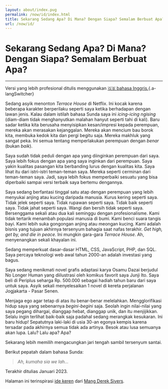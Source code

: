 ```yaml
---
layout: about/index.pug
permalink: /now/id/index.html
title: Sekarang Sedang Apa? Di Mana? Dengan Siapa? Semalam Berbuat Apa?
url: /now/id/
---
```


# Sekarang Sedang Apa? Di Mana? Dengan Siapa? Semalam Berbuat Apa?
-----------------------------------------------------------------

Versi yang lebih profesional ditulis menggunakan [🇬🇧 bahasa Inggris.](/now/){.a-langSwitcher}

Sedang asyik menonton *Terrace House* di Netflix. Ini kocak karena beberapa karakter
berperilaku seperti saya ketika berhadapan dengan lawan jenis. Kalau dalam istilah bahasa
Sunda saya ini *icing-icing ngising* (diam-diam tidak menghanyutkan malahan hanyut seperti tahi di kali).
Baru sadar ketika kita berusaha menyisipkan kesan/impresi kepada perempuan, mereka akan
merasakan kejanggalan. Mereka akan mencium bau borok kita, membuka kedok kita dan pergi begitu saja.
Mereka makhluk yang sangat peka. Ini semua tentang memperlakukan perempuan dengan *benar* (bukan *baik*).

Saya sudah tidak peduli dengan apa yang diinginkan perempuan dari saya. Saya lebih fokus dengan
apa yang saya inginkan dari perempuan. Saya yakin kualitas pasangan kita berbanding lurus
dengan kualitas kita. Saya lihat itu dari istri-istri teman-teman saya. Mereka seperti cerminan
dari teman-teman saya. Jadi, saya lebih fokus memperbaiki sesuatu yang bisa diperbaiki sampai versi
terbaik saya bertemu dengannya.

Saya sedang berfantasi tinggal satu atap dengan perempuan yang lebih menyukai anjing atau kucing daripada manusia.
Kurus kering seperti saya. Tidak jelek seperti saya. Tidak rupawan seperti saya. Tidak baik seperti saya.
Tidak jahat seperti saya. Wangi dan bersih tidak seperti saya. Bersenggama sekali atau dua kali seminggu dengan profesionalisme. Kami tidak tertarik menambah populasi manusia di bumi. Kami benci suara tangis bayi. Kami lebih suka gongongan anjing atau meongan kucing. Kami adalah bisnis yang tujuan akhirnya tersenyum bahagia saat nafas terakhir. *Get high, get by, and die in peace*. Ini mungkin gara-gara *Terrace House*. Ah, menyenangkan sekali khayalan ini.

Sedang memperkuat dasar-dasar HTML, CSS, JavaScript, PHP, dan SQL. Saya percaya teknologi web awal
tahun 2000-an adalah investasi yang bagus.

Saya sedang menikmati novel grafis adaptasi karya Osamu Dazai berjudul No Longer Human yang diilustrasi
oleh komikus favorit saya Junji Ito. Saya beli di Periplus seharga Rp. 500.000 sebagai hadiah tahun
baru dari saya untuk saya. Asyik sekali menyelesaikan 1 novel di kereta perjalanan Jogjakarta - Pasar Senen.

Menjaga ego agar tetap di atas itu benar-benar melelahkan. Mengglorifikasi hidup saya yang sebenarnya
*begini-begini* saja. Seolah ingin nilai-nilai yang saya pegang dihargai, dianggap hebat, dianggap unik,
dan itu menjijikkan. Selalu ingin terlihat baik-baik saja padahal sedang merangkak kesukaran. Ini baru
hidup! Sepatutnya laki-laki di usia 30-an egonya kempis karena tersadar pada akhirnya semua tidak ada artinya.
Besok atau lusa semuanya akan lupa. Lalu? Lalu apa? Apa?

Sekarang lebih memilih mengacungkan jari tengah sambil tersenyum santai.

Berikut pepatah dalam bahasa Sunda:
> *Ah, kumaha sia we lah...*

Terakhir ditulias Januari 2023.

Halaman ini terinspirasi [ide keren](https://sive.rs/now/) dari [Mang Derek Sivers](https://sive.rs).
